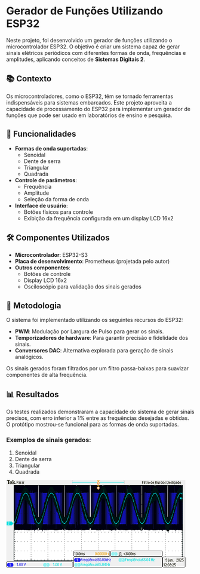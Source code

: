 # Gerador de Funções Utilizando ESP32

Neste projeto, foi desenvolvido um gerador de funções utilizando o microcontrolador ESP32. O objetivo é criar um sistema capaz de gerar sinais elétricos periódicos com diferentes formas de onda, frequências e amplitudes, aplicando conceitos de **Sistemas Digitais 2**.

## 📚 Contexto

Os microcontroladores, como o ESP32, têm se tornado ferramentas indispensáveis para sistemas embarcados. Este projeto aproveita a capacidade de processamento do ESP32 para implementar um gerador de funções que pode ser usado em laboratórios de ensino e pesquisa.

## 🚀 Funcionalidades

- **Formas de onda suportadas**: 
  - Senoidal
  - Dente de serra
  - Triangular
  - Quadrada
- **Controle de parâmetros**:
  - Frequência
  - Amplitude
  - Seleção da forma de onda
- **Interface de usuário**:
  - Botões físicos para controle
  - Exibição da frequência configurada em um display LCD 16x2

## 🛠️ Componentes Utilizados

- **Microcontrolador**: ESP32-S3
- **Placa de desenvolvimento**: Prometheus (projetada pelo autor)
- **Outros componentes**:
  - Botões de controle
  - Display LCD 16x2
  - Osciloscópio para validação dos sinais gerados

## 📐 Metodologia

O sistema foi implementado utilizando os seguintes recursos do ESP32:
- **PWM**: Modulação por Largura de Pulso para gerar os sinais.
- **Temporizadores de hardware**: Para garantir precisão e fidelidade dos sinais.
- **Conversores DAC**: Alternativa explorada para geração de sinais analógicos.

Os sinais gerados foram filtrados por um filtro passa-baixas para suavizar componentes de alta frequência. 

## 📊 Resultados

Os testes realizados demonstraram a capacidade do sistema de gerar sinais precisos, com erro inferior a 1% entre as frequências desejadas e obtidas. O protótipo mostrou-se funcional para as formas de onda suportadas.

### Exemplos de sinais gerados:
1. Senoidal
2. Dente de serra
3. Triangular
4. Quadrada

![Exemplo de sinal senoidal](images/senoide.png)